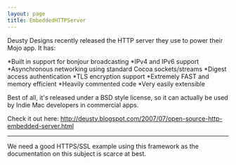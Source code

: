 ```yaml
---
layout: page
title: EmbeddedHTTPServer
---
```




Deusty Designs recently released the HTTP server they use to power their Mojo app.  It has:


*Built in support for bonjour broadcasting
*IPv4 and IPv6 support
*Asynchronous networking using standard Cocoa sockets/streams
*Digest access authentication
*TLS encryption support
*Extremely FAST and memory efficient
*Heavily commented code
*Very easily extensible


Best of all, it's released under a BSD style license, so it can actually be used by Indie Mac developers in commercial apps.

Check it out here:
http://deusty.blogspot.com/2007/07/open-source-http-embedded-server.html

----

We need a good HTTPS/SSL example using this framework as the documentation on this subject is scarce at best.


